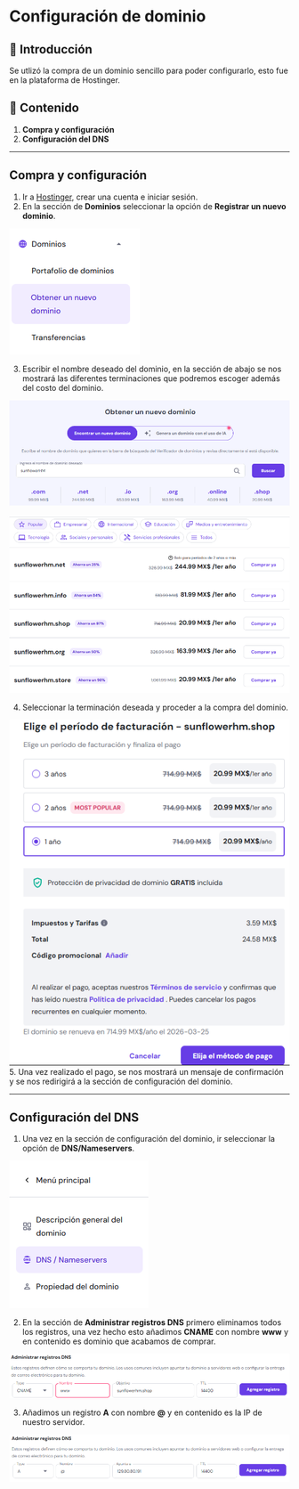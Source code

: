 # Configuración de dominio

## 📌 Introducción
Se utlizó la compra de un dominio sencillo para poder configurarlo, esto fue en la plataforma de Hostinger. 

## 📂 Contenido
1. **Compra y configuración**
2. **Configuración del DNS**

---

## Compra y configuración
1. Ir a [Hostinger](https://www.hostinger.com/), crear una cuenta e iniciar sesión.
2. En la sección de **Dominios** seleccionar la opción de **Registrar un nuevo dominio**.  

![Dominio](01_Dominio.png)

3. Escribir el nombre deseado del dominio, en la sección de abajo se nos mostrará las diferentes terminaciones que podremos escoger además del costo del dominio.  

![Dominio deseado](02_DomDeseado.png)  

![Op dominios](03_OpDominio.png)

4. Seleccionar la terminación deseada y proceder a la compra del dominio.  

![Compra](04_Compra.png)
5. Una vez realizado el pago, se nos mostrará un mensaje de confirmación y se nos redirigirá a la sección de configuración del dominio.

---

## Configuración del DNS
1. Una vez en la sección de configuración del dominio, ir seleccionar la opción de **DNS/Nameservers**.  

![DNS](05_DNS.png)

2. En la sección de **Administrar registros DNS** primero eliminamos todos los registros, una vez hecho esto añadimos **CNAME** con nombre **www** y en contenido es dominio que acabamos de comprar.  

![CNAME](06_CNAME.png)

3. Añadimos un registro **A** con nombre **@** y en contenido es la IP de nuestro servidor.  

![A](07_A.png)


